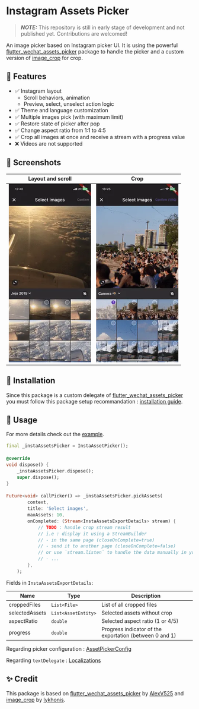 # Instagram Assets Picker

> **_NOTE:_** This repository is still in early stage of development and not published yet. Contributions are welcomed!

An image picker based on Instagram picker UI. It is using the powerful [flutter_wechat_assets_picker](https://pub.dev/packages/wechat_assets_picker)
package to handle the picker and a custom version of [image_crop](https://pub.dev/packages/image_crop) for crop.

## 🚀 Features

- ✅ Instagram layout
    - Scroll behaviors, animation
    - Preview, select, unselect action logic
- ✅ Theme and language customization
- ✅ Multiple images pick (with maximum limit)
- ✅ Restore state of picker after pop
- ✅ Change aspect ratio from 1:1 to 4:5
- ✅ Crop all images at once and receive a stream with a progress value
- ❌ Videos are not supported

## 📸 Screenshots

| Layout and scroll         | Crop                           |
| ------------------------- | ------------------------------ |
| ![](./assets/scroll.webp) | ![](./assets/crop-export.webp) |

## 📖 Installation

Since this package is a custom delegate of [flutter_wechat_assets_picker](https://pub.dev/packages/wechat_assets_picker) you must follow this package setup recommandation : [installation guide](https://pub.dev/packages/wechat_assets_picker#preparing-for-use-).

## 👀 Usage

For more details check out the [example](https://github.com/LeGoffMael/insta_assets_picker/blob/main/example/lib/main.dart).

```dart
final _instaAssetsPicker = InstaAssetPicker();

@override
void dispose() {
    _instaAssetsPicker.dispose();
    super.dispose();
}

Future<void> callPicker() => _instaAssetsPicker.pickAssets(
        context,
        title: 'Select images',
        maxAssets: 10,
        onCompleted: (Stream<InstaAssetsExportDetails> stream) {
            // TODO : handle crop stream result
            // i.e : display it using a StreamBuilder
            // - in the same page (closeOnComplete=true)
            // - send it to another page (closeOnComplete=false)
            // or use `stream.listen` to handle the data manually in your state manager
            // - ...
        },
    );
```

Fields in `InstaAssetsExportDetails`:

| Name           | Type                | Description                                             |
| -------------- | ------------------- | ------------------------------------------------------- |
| croppedFiles   | `List<File>`        | List of all cropped files                               |
| selectedAssets | `List<AssetEntity>` | Selected assets without crop                            |
| aspectRatio    | `double`            | Selected aspect ratio (1 or 4/5)                        |
| progress       | `double`            | Progress indicator of the exportation (between 0 and 1) |

Regarding picker configuration : [AssetPickerConfig](https://pub.dev/packages/wechat_assets_picker#usage-)

Regarding `textDelegate` : [Localizations](https://pub.dev/packages/wechat_assets_picker#localizations)

## ✨ Credit

This package is based on [flutter_wechat_assets_picker](https://pub.dev/packages/wechat_assets_picker) by [AlexV525](https://github.com/AlexV525) and [image_crop](https://pub.dev/packages/image_crop) by [lykhonis](https://github.com/lykhonis).
